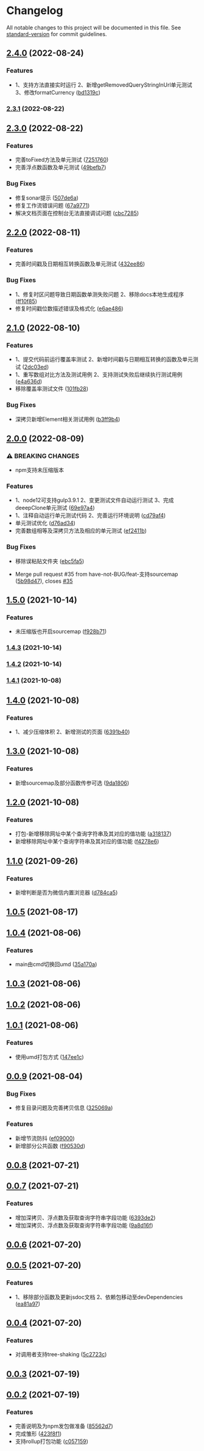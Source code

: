 # Changelog

All notable changes to this project will be documented in this file. See [standard-version](https://github.com/conventional-changelog/standard-version) for commit guidelines.

## [2.4.0](https://github.com/have-not-BUG/js-utils/compare/v2.3.1...v2.4.0) (2022-08-24)


### Features

* 1、支持方法直接实时运行 2、新增getRemovedQueryStringInUrl单元测试 3、修改formatCurrency ([bd1319c](https://github.com/have-not-BUG/js-utils/commit/bd1319ce92d283012962e7dd7fdf9505ea10b102))

### [2.3.1](https://github.com/have-not-BUG/js-utils/compare/v2.3.0...v2.3.1) (2022-08-22)

## [2.3.0](https://github.com/have-not-BUG/js-utils/compare/v2.2.0...v2.3.0) (2022-08-22)


### Features

* 完善toFixed方法及单元测试 ([7251760](https://github.com/have-not-BUG/js-utils/commit/7251760b064e1c97d5781ef73e192d8144d0cb3b))
* 完善浮点数函数及单元测试 ([49befb7](https://github.com/have-not-BUG/js-utils/commit/49befb7e3e3b9a95d383323c9ebf4b4d31d61543))


### Bug Fixes

* 修复sonar提示 ([507de6a](https://github.com/have-not-BUG/js-utils/commit/507de6aeb921c435b3064fe5f2530b61483673ab))
* 修复工作流错误问题 ([67a9771](https://github.com/have-not-BUG/js-utils/commit/67a97710d268f0f4e880ea8fe9cb61ae340ff923))
* 解决文档页面在控制台无法直接调试问题 ([cbc7285](https://github.com/have-not-BUG/js-utils/commit/cbc7285466befcd5cba8dc292bfc311cea80e3e0))

## [2.2.0](https://github.com/have-not-BUG/js-utils/compare/v2.1.0...v2.2.0) (2022-08-11)


### Features

* 完善时间戳及日期相互转换函数及单元测试 ([432ee86](https://github.com/have-not-BUG/js-utils/commit/432ee863769c5f1d5a4f479635295d57a14a9598))


### Bug Fixes

* 1、修复时区问题导致日期函数单测失败问题 2、移除docs本地生成程序 ([ff10f85](https://github.com/have-not-BUG/js-utils/commit/ff10f852a08ade4c9e43117406ef6b36015572db))
* 修复时间戳位数描述错误及格式化 ([e6ae486](https://github.com/have-not-BUG/js-utils/commit/e6ae486e5ee7a50911c637cd0b1d3ca0a4d1f595))

## [2.1.0](https://github.com/have-not-BUG/js-utils/compare/v2.0.0...v2.1.0) (2022-08-10)


### Features

* 1、提交代码前运行覆盖率测试 2、新增时间戳与日期相互转换的函数及单元测试 ([2dc03ed](https://github.com/have-not-BUG/js-utils/commit/2dc03ed9a15cf82e27b71858c3e4fa5726342a24))
* 1、重写数组对比方法及测试用例 2、支持测试失败后继续执行测试用例 ([e4a636d](https://github.com/have-not-BUG/js-utils/commit/e4a636da8807866bd4682a061a683bc3185577cf))
* 移除覆盖率测试文件 ([101fb28](https://github.com/have-not-BUG/js-utils/commit/101fb28facee2356ba2e1e2baf89a123a14cf6d0))


### Bug Fixes

* 深拷贝新增Element相关测试用例 ([b3ff9b4](https://github.com/have-not-BUG/js-utils/commit/b3ff9b4036433e84f281748e76030ae3f58693f9))

## [2.0.0](https://github.com/have-not-BUG/js-utils/compare/v1.5.0...v2.0.0) (2022-08-09)


### ⚠ BREAKING CHANGES

* npm支持未压缩版本

### Features

* 1、node12可支持gulp3.9.1 2、变更测试文件自动运行测试 3、完成deeepClone单元测试 ([69e97a4](https://github.com/have-not-BUG/js-utils/commit/69e97a48a77cd2a7ee6859e5261a60d094c260a5))
* 1、注释自动运行单元测试代码 2、完善运行环境说明 ([cd79af4](https://github.com/have-not-BUG/js-utils/commit/cd79af45c1028354651e848a938467bf86141b76))
* 单元测试优化 ([d76ad34](https://github.com/have-not-BUG/js-utils/commit/d76ad342e76d0781183ecaa440243d4689283ae8))
* 完善数组相等及深拷贝方法及相应的单元测试 ([ef2411b](https://github.com/have-not-BUG/js-utils/commit/ef2411b6725493add27fcc5bda4fbbcb0350b121))


### Bug Fixes

* 移除误粘贴文件夹 ([ebc5fa5](https://github.com/have-not-BUG/js-utils/commit/ebc5fa554d86cca027b40a1c3f9da7c64cbe8f90))


* Merge pull request #35 from have-not-BUG/feat-支持sourcemap ([5b98d47](https://github.com/have-not-BUG/js-utils/commit/5b98d47da42320f89dc0ec22b3618ed40d7b8982)), closes [#35](https://github.com/have-not-BUG/js-utils/issues/35)

## [1.5.0](https://github.com/have-not-BUG/js-utils/compare/v1.4.3...v1.5.0) (2021-10-14)


### Features

* 未压缩版也开启sourcemap ([f928b71](https://github.com/have-not-BUG/js-utils/commit/f928b7149ff190989796b88adde6cc4f69c679f6))

### [1.4.3](https://github.com/have-not-BUG/js-utils/compare/v1.4.2...v1.4.3) (2021-10-14)

### [1.4.2](https://github.com/have-not-BUG/js-utils/compare/v1.4.1...v1.4.2) (2021-10-14)

### [1.4.1](https://github.com/have-not-BUG/js-utils/compare/v1.4.0...v1.4.1) (2021-10-08)

## [1.4.0](https://github.com/have-not-BUG/js-utils/compare/v1.3.0...v1.4.0) (2021-10-08)


### Features

* 1、减少压缩体积 2、新增测试的页面 ([6391b40](https://github.com/have-not-BUG/js-utils/commit/6391b4078064ac17ee2237d4f5d2b1ba5ec9df35))

## [1.3.0](https://github.com/have-not-BUG/js-utils/compare/v1.2.0...v1.3.0) (2021-10-08)


### Features

* 新增sourcemap及部分函数传参可选 ([9da1806](https://github.com/have-not-BUG/js-utils/commit/9da18062ae4f43d869247808eaf52a4954db5d80))

## [1.2.0](https://github.com/have-not-BUG/js-utils/compare/v1.1.0...v1.2.0) (2021-10-08)


### Features

* 打包-新增移除网址中某个查询字符串及其对应的值功能 ([a318137](https://github.com/have-not-BUG/js-utils/commit/a31813795aaa77226cbdbc7b76e10cdea23f82c8))
* 新增移除网址中某个查询字符串及其对应的值功能 ([f4278e6](https://github.com/have-not-BUG/js-utils/commit/f4278e653ab51837ff0cb03293432b54dc51917b))

## [1.1.0](https://github.com/have-not-BUG/js-utils/compare/v1.0.5...v1.1.0) (2021-09-26)


### Features

* 新增判断是否为微信内置浏览器 ([d784ca5](https://github.com/have-not-BUG/js-utils/commit/d784ca528c4ff0c90e7039b1b48b5d8d96c3ce86))

## [1.0.5](https://github.com/have-not-BUG/js-utils/compare/v1.0.4...v1.0.5) (2021-08-17)



## [1.0.4](https://github.com/have-not-BUG/js-utils/compare/v1.0.3...v1.0.4) (2021-08-06)


### Features

* main由cmd切换回umd ([35a170a](https://github.com/have-not-BUG/js-utils/commit/35a170a9a93f645c1b6a931d0e76da5b53445cf6))



## [1.0.3](https://github.com/have-not-BUG/js-utils/compare/v1.0.2...v1.0.3) (2021-08-06)



## [1.0.2](https://github.com/have-not-BUG/js-utils/compare/v1.0.1...v1.0.2) (2021-08-06)



## [1.0.1](https://github.com/have-not-BUG/js-utils/compare/v0.0.9...v1.0.1) (2021-08-06)


### Features

* 使用umd打包方式 ([147ee1c](https://github.com/have-not-BUG/js-utils/commit/147ee1c7823c44c15bdf5523f8208b07b26e59ff))



## [0.0.9](https://github.com/have-not-BUG/js-utils/compare/v0.0.8...v0.0.9) (2021-08-04)


### Bug Fixes

* 修复目录问题及完善拷贝信息 ([325069a](https://github.com/have-not-BUG/js-utils/commit/325069a66b6ae32c2207bd440957932ca4785424))


### Features

* 新增节流防抖 ([ef09000](https://github.com/have-not-BUG/js-utils/commit/ef090008def4809ac047c9e7017c41a33292c89f))
* 新增部分公共函数 ([f90530d](https://github.com/have-not-BUG/js-utils/commit/f90530dfc674e353d0b9ff4397505332e7eab7c0))



## [0.0.8](https://github.com/have-not-BUG/js-utils/compare/v0.0.7...v0.0.8) (2021-07-21)



## [0.0.7](https://github.com/have-not-BUG/js-utils/compare/v0.0.6...v0.0.7) (2021-07-21)


### Features

* 增加深拷贝、浮点数及获取查询字符串字段功能 ([6393de2](https://github.com/have-not-BUG/js-utils/commit/6393de2f34ff09da25a502d7f26926d4fdecbd74))
* 增加深拷贝、浮点数及获取查询字符串字段功能 ([9a8d16f](https://github.com/have-not-BUG/js-utils/commit/9a8d16fd4528c92036fdc8c90dde60eddffb2bfb))



## [0.0.6](https://github.com/have-not-BUG/js-utils/compare/v0.0.5...v0.0.6) (2021-07-20)



## [0.0.5](https://github.com/have-not-BUG/js-utils/compare/v0.0.4...v0.0.5) (2021-07-20)


### Features

* 1、移除部分函数及更新jsdoc文档 2、依赖包移动至devDependencies ([ea81a97](https://github.com/have-not-BUG/js-utils/commit/ea81a9780ff0a74c7f341e0a0b197e79f85c6fbe))



## [0.0.4](https://github.com/have-not-BUG/js-utils/compare/v0.0.3...v0.0.4) (2021-07-20)


### Features

* 对调用者支持tree-shaking ([5c2723c](https://github.com/have-not-BUG/js-utils/commit/5c2723cd7ba79a5545ac863d8038e77229136707))



## [0.0.3](https://github.com/have-not-BUG/js-utils/compare/v0.0.2...v0.0.3) (2021-07-19)



## [0.0.2](https://github.com/have-not-BUG/js-utils/compare/423f8f1939b05038ccdc5c1bcd7fd0beca8a1571...v0.0.2) (2021-07-19)


### Features

* 完善说明及为npm发包做准备 ([85562d7](https://github.com/have-not-BUG/js-utils/commit/85562d788f4e32cbf5121763d9c75af7c62e7983))
* 完成雏形 ([423f8f1](https://github.com/have-not-BUG/js-utils/commit/423f8f1939b05038ccdc5c1bcd7fd0beca8a1571))
* 支持rollup打包功能 ([c057159](https://github.com/have-not-BUG/js-utils/commit/c057159475faafbe0899c8ae84498ab2d09d5e73))



